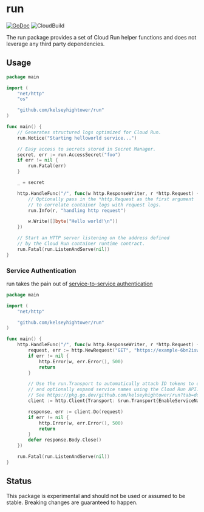 # run

[![GoDoc](https://godoc.org/github.com/kelseyhightower/run?status.svg)](https://pkg.go.dev/github.com/kelseyhightower/run) ![CloudBuild](https://badger-6bn2iswfgq-ue.a.run.app/build/status?project=hightowerlabs&id=bb0129f8-02c4-490b-b37e-777215fdb7ca)

The run package provides a set of Cloud Run helper functions and does not leverage any third party dependencies.

## Usage

```Go
package main

import (
    "net/http"
    "os"

    "github.com/kelseyhightower/run"
)

func main() {
    // Generates structured logs optimized for Cloud Run.
    run.Notice("Starting helloworld service...")

    // Easy access to secrets stored in Secret Manager.
    secret, err := run.AccessSecret("foo")
    if err != nil {
        run.Fatal(err)
    }

    _ = secret

    http.HandleFunc("/", func(w http.ResponseWriter, r *http.Request) {
        // Optionally pass in the *http.Request as the first argument
        // to correlate container logs with request logs.
		run.Info(r, "handling http request")

        w.Write([]byte("Hello world!\n"))
    })

    // Start an HTTP server listening on the address defined
    // by the Cloud Run container runtime contract.
    run.Fatal(run.ListenAndServe(nil))
}
```

### Service Authentication

run takes the pain out of [service-to-service authentication](https://cloud.google.com/run/docs/authenticating/service-to-service)

```Go
package main

import (
    "net/http"

    "github.com/kelseyhightower/run"
)

func main() {
    http.HandleFunc("/", func(w http.ResponseWriter, r *http.Request) {
        request, err := http.NewRequest("GET", "https://example-6bn2iswfgq-uw.a.run.app", nil)
        if err != nil {
            http.Error(w, err.Error(), 500)
            return
        }

        // Use the run.Transport to automatically attach ID tokens to outbound requests
        // and optionally expand service names using the Cloud Run API.
        // See https://pkg.go.dev/github.com/kelseyhightower/run?tab=doc#Transport
        client := http.Client{Transport: &run.Transport{EnableServiceNameResolution: false}}

        response, err := client.Do(request)
        if err != nil {
            http.Error(w, err.Error(), 500)
            return
        }
        defer response.Body.Close()
    })

    run.Fatal(run.ListenAndServe(nil))
}
```

## Status

This package is experimental and should not be used or assumed to be stable. Breaking changes are guaranteed to happen.
